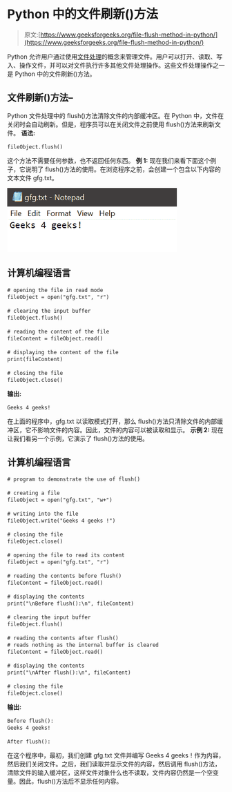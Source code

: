 # Python 中的文件刷新()方法

> 原文:[https://www.geeksforgeeks.org/file-flush-method-in-python/](https://www.geeksforgeeks.org/file-flush-method-in-python/)

Python 允许用户通过使用[文件处理](https://www.geeksforgeeks.org/file-handling-python/)的概念来管理文件。用户可以打开、读取、写入、操作文件，并可以对文件执行许多其他文件处理操作。这些文件处理操作之一是 Python 中的文件刷新()方法。

## 文件刷新()方法–

Python 文件处理中的 flush()方法清除文件的内部缓冲区。在 Python 中，文件在关闭时会自动刷新。但是，程序员可以在关闭文件之前使用 flush()方法来刷新文件。
**语法:**

```
fileObject.flush()
```

这个方法不需要任何参数，也不返回任何东西。
**例 1:**
现在我们来看下面这个例子，它说明了 flush()方法的使用。在浏览程序之前，会创建一个包含以下内容的文本文件 gfg.txt。

![](img/2100d13ea2b483b3d582d24b37839f11.png)

## 计算机编程语言

```
# opening the file in read mode
fileObject = open("gfg.txt", "r")

# clearing the input buffer
fileObject.flush()

# reading the content of the file
fileContent = fileObject.read()

# displaying the content of the file
print(fileContent)

# closing the file
fileObject.close()
```

**输出:**

```
Geeks 4 geeks!
```

在上面的程序中，gfg.txt 以读取模式打开，那么 flush()方法只清除文件的内部缓冲区，它不影响文件的内容。因此，文件的内容可以被读取和显示。
**示例 2:**
现在让我们看另一个示例，它演示了 flush()方法的使用。

## 计算机编程语言

```
# program to demonstrate the use of flush()

# creating a file
fileObject = open("gfg.txt", "w+")

# writing into the file
fileObject.write("Geeks 4 geeks !")

# closing the file
fileObject.close()

# opening the file to read its content
fileObject = open("gfg.txt", "r")

# reading the contents before flush()
fileContent = fileObject.read()

# displaying the contents
print("\nBefore flush():\n", fileContent)

# clearing the input buffer
fileObject.flush()

# reading the contents after flush()
# reads nothing as the internal buffer is cleared
fileContent = fileObject.read()

# displaying the contents
print("\nAfter flush():\n", fileContent)

# closing the file
fileObject.close()
```

**输出:**

```
Before flush():
Geeks 4 geeks!

After flush():
```

在这个程序中，最初，我们创建 gfg.txt 文件并编写 Geeks 4 geeks！作为内容，然后我们关闭文件。之后，我们读取并显示文件的内容，然后调用 flush()方法，清除文件的输入缓冲区，这样文件对象什么也不读取，文件内容仍然是一个空变量。因此，flush()方法后不显示任何内容。